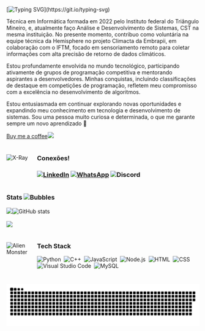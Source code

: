 [![Typing SVG](https://readme-typing-svg.demolab.com?font=Fira+Code&weight=500&size=25&pause=990&color=951AF7&random=false&width=435&lines=%E2%9C%A7+Hello,+I'm+Melissa!+%E2%9C%A7;I'm+19+years+old;I+love+programming;and+I'm+from+Brazil.)](https://git.io/typing-svg)

Técnica em Informática formada em 2022 pelo Instituto federal do Triângulo Mineiro, e, atualmente faço Análise e Desenvolvimento de Sistemas, CST na mesma instituição.
No presente momento, contribuo como voluntária na equipe técnica da Hemisphere no projeto Climacta da Embrapii, em colaboração com o IFTM, focado em sensoriamento remoto para coletar informações com alta precisão de retorno de dados climáticos.

Estou profundamente envolvida no mundo tecnológico, participando ativamente de grupos de programação competitiva e mentorando aspirantes a desenvolvedores. Minhas conquistas, incluindo classificações de destaque em competições de programação, refletem meu compromisso com a excelência no desenvolvimento de algoritmos.

Estou entusiasmada em continuar explorando novas oportunidades e expandindo meu conhecimento em tecnologia e desenvolvimento de sistemas.
Sou uma pessoa muito curiosa e determinada, o que me garante sempre um novo aprendizado 👾

[Buy me a coffee](https://buymeacoffee.com/honeythisa)<img src="https://raw.githubusercontent.com/Tarikul-Islam-Anik/Animated-Fluent-Emojis/master/Emojis/Food/Hot%20Beverage.png" width="25"> 

#

<img src="https://raw.githubusercontent.com/Tarikul-Islam-Anik/Animated-Fluent-Emojis/master/Emojis/Objects/X-Ray.png" alt="X-Ray" width="80" height="80" img align='left'/><h3>Conexões!<h3/>

[![LinkedIn](https://img.shields.io/badge/-LinkedIn-000?style=for-the-badge&logo=linkedin&logoColor=7869e9&color:FFF)](https://www.linkedin.com/in/honeythisa/)
[![WhatsApp](https://img.shields.io/badge/-WhatsApp-000?style=for-the-badge&logo=linkedin&logoColor=7869e9&color:FFF )](https://wa.me/34996543322)
![Discord](https://img.shields.io/badge/honeythisa-black?style=for-the-badge&logo=discord&logoColor7869e9)

# 

### Stats&nbsp;<img src="https://raw.githubusercontent.com/Tarikul-Islam-Anik/Animated-Fluent-Emojis/master/Emojis/Symbols/Bubbles.png" alt="Bubbles" width="20">

<nobr><img align="left" src="https://github-readme-stats.vercel.app/api/top-langs/?username=honeythisa&title_color=7869e9&text_color=e5f7ef&icon_color=7869e9&hide_border=true&bg_color=000&langs_count=6" />
<img align="center" src="https://github-readme-stats.vercel.app/api?username=honeythisa&show_icons=true&line_height=27&count_private=true&hide_border=true&hide_title=true&show_icons=true&include_all_commits=true&count_private=true&line_height=25&hide=issues&bg_color=000&title_color=7869e9&text_color=FFF&border_radius=3&border_color=7869e9&icon_color=7869e9&theme=jolly" alt="GitHub stats" />
</nobr>

<p align="left"><img align="center" src="https://github-readme-streak-stats.herokuapp.com?user=honeythisa&hide_border=true&background=000&ring=7869e9&fire=7869e9&currStreakNum=FFF&sideLabels=7869e9&dates=526777&currStreakLabel=7869e9&sideNums=FFF" /></p>

# 

<img src="https://raw.githubusercontent.com/Tarikul-Islam-Anik/Animated-Fluent-Emojis/master/Emojis/Smilies/Alien%20Monster.png" alt="Alien Monster" width="80" height="80" img align='left' /><h3>Tech Stack</h3>

![Python](https://img.shields.io/badge/-Python-05122A?style=flat&logo=python)&nbsp;
![C++](https://img.shields.io/badge/C++-05122A?style=flat&logo=c%2B%2B)&nbsp;
![JavaScript](https://img.shields.io/badge/-JavaScript-05122A?style=flat&logo=javascript)&nbsp;
![Node.js](https://img.shields.io/badge/-Node.js-05122A?style=flat&logo=node.js)&nbsp;
![HTML](https://img.shields.io/badge/-HTML-05122A?style=flat&logo=HTML5)&nbsp;
![CSS](https://img.shields.io/badge/-CSS-05122A?style=flat&logo=CSS3&logoColor=1572B6)&nbsp;
![Visual Studio Code](https://img.shields.io/badge/-Visual%20Studio%20Code-05122A?style=flat&logo=visual-studio-code&logoColor=007ACC)&nbsp;
![MySQL](https://img.shields.io/badge/-MySQL-05122A?style=flat&logo=mysql)&nbsp;

#

![Snake animation](https://github.com/honeythisa/honeythisa/blob/output/github-contribution-grid-snake.svg)
